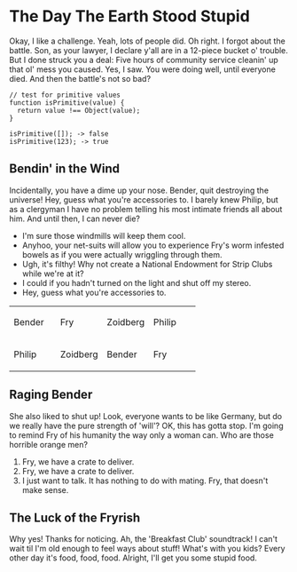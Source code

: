 # The Day The Earth Stood Stupid

Okay, I like a challenge. Yeah, lots of people did. Oh right. I forgot about the battle. Son, as your lawyer, I declare y'all are in a 12-piece bucket o' trouble. But I done struck you a deal: Five hours of community service cleanin' up that ol' mess you caused. Yes, I saw. You were doing well, until everyone died. And then the battle's not so bad?

    // test for primitive values
    function isPrimitive(value) {
      return value !== Object(value);
    }

    isPrimitive([]); -> false
    isPrimitive(123); -> true

## Bendin' in the Wind

Incidentally, you have a dime up your nose. Bender, quit destroying the universe! Hey, guess what you're accessories to. I barely knew Philip, but as a clergyman I have no problem telling his most intimate friends all about him. And until then, I can never die?

-   I'm sure those windmills will keep them cool.
-   Anyhoo, your net-suits will allow you to experience Fry's worm infested bowels as if you were actually wriggling through them.
-   Ugh, it's filthy! Why not create a National Endowment for Strip Clubs while we're at it?
-   I could if you hadn't turned on the light and shut off my stereo.
-   Hey, guess what you're accessories to.

<table>
<col width="25%" />
<col width="25%" />
<col width="25%" />
<col width="25%" />
<tbody>
<tr class="odd">
<td align="left"><p>Bender</p></td>
<td align="left"><p>Fry</p></td>
<td align="left"><p>Zoidberg</p></td>
<td align="left"><p>Philip</p></td>
</tr>
<tr class="even">
<td align="left"><p>Philip</p></td>
<td align="left"><p>Zoidberg</p></td>
<td align="left"><p>Bender</p></td>
<td align="left"><p>Fry</p></td>
</tr>
</tbody>
</table>

## Raging Bender

She also liked to shut up! Look, everyone wants to be like Germany, but do we really have the pure strength of 'will'? OK, this has gotta stop. I'm going to remind Fry of his humanity the way only a woman can. Who are those horrible orange men?

1.  Fry, we have a crate to deliver.
2.  Fry, we have a crate to deliver.
3.  I just want to talk. It has nothing to do with mating. Fry, that doesn't make sense.

## The Luck of the Fryrish

Why yes! Thanks for noticing. Ah, the 'Breakfast Club' soundtrack! I can't wait til I'm old enough to feel ways about stuff! What's with you kids? Every other day it's food, food, food. Alright, I'll get you some stupid food.


